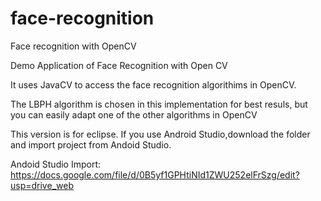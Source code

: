 face-recognition
================

Face recognition with OpenCV


Demo Application of Face Recognition with Open CV

It uses JavaCV to access the face recognition algorithims in OpenCV.

The LBPH algorithm is chosen in this implementation for best resuls, but you can easily adapt one of the other algorithms in OpenCV

This version is for eclipse. If you use Android Studio,download the folder and import project from Andoid Studio.

Andoid Studio Import:
https://docs.google.com/file/d/0B5yf1GPHtiNId1ZWU252elFrSzg/edit?usp=drive_web



